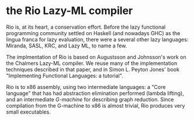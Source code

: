 # the Rio Lazy-ML compiler

Rio is, at its heart, a conservation effort. Before the lazy functional
programming community settled on Haskell (and nowadays GHC) as the
lingua franca for lazy evaluation, there were a several other lazy
languages: Miranda, SASL, KRC, and Lazy ML, to name a few.

The implmentation of Rio is based on Augustsson and Johnsson's work on
the Chalmers Lazy-ML compiler. We reuse many of the implementation
techniques described in that paper, and in Simon L. Peyton Jones' book
"Implementing Functional Languages: a tutorial".

Rio is to x86 assembly, using two intermediate languages: a "Core
language" that has had abstraction elimination performed (lambda
lifting), and an intermediate _G-machine_ for describing graph
reduction. Since compilation from the G-machine to x86 is almost
trivial, Rio produces very small executables.
